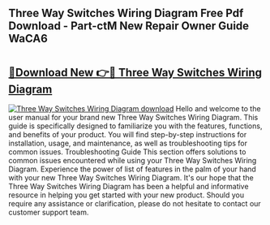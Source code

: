 ## Three Way Switches Wiring Diagram Free Pdf Download - Part-ctM New Repair Owner Guide WaCA6

# <h2><a href="http://dfl9lq.blite.top/?on=Three+Way+Switches+Wiring+Diagram">🔗Download New 👉🔴 Three Way Switches Wiring Diagram</a></h2>

[![Three Way Switches Wiring Diagram download](https://i.imgur.com/lujVjoI.png)](http://dfl9lq.blite.top/?on=Three+Way+Switches+Wiring+Diagram)
Hello and welcome to the user manual for your brand new Three Way Switches Wiring Diagram. This guide is specifically designed to familiarize you with the features, functions, and benefits of your product. You will find step-by-step instructions for installation, usage, and maintenance, as well as troubleshooting tips for common issues. Troubleshooting Guide This section offers solutions to common issues encountered while using your Three Way Switches Wiring Diagram. Experience the power of list of features in the palm of your hand with your new Three Way Switches Wiring Diagram. It's our hope that the Three Way Switches Wiring Diagram has been a helpful and informative resource in helping you get started with your new product. Should you require any assistance or clarification, please do not hesitate to contact our customer support team.

